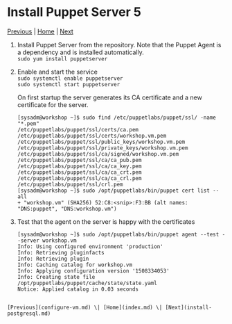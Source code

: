 # Install Puppet Server 5

[Previous](configure-vm.md) \| [Home](index.md) \| [Next](install-postgresql.md)

1. Install Puppet Server from the repository. Note that the Puppet Agent is a dependency and is installed automatically.  
   `sudo yum install puppetserver`
1. Enable and start the service  
   `sudo systemctl enable puppetserver`  
   `sudo systemctl start puppetserver`

   On first startup the server generates its CA certificate and a new certificate for the server.  
   ```
   [sysadm@workshop ~]$ sudo find /etc/puppetlabs/puppet/ssl/ -name "*.pem"
   /etc/puppetlabs/puppet/ssl/certs/ca.pem
   /etc/puppetlabs/puppet/ssl/certs/workshop.vm.pem
   /etc/puppetlabs/puppet/ssl/public_keys/workshop.vm.pem
   /etc/puppetlabs/puppet/ssl/private_keys/workshop.vm.pem
   /etc/puppetlabs/puppet/ssl/ca/signed/workshop.vm.pem
   /etc/puppetlabs/puppet/ssl/ca/ca_pub.pem
   /etc/puppetlabs/puppet/ssl/ca/ca_key.pem
   /etc/puppetlabs/puppet/ssl/ca/ca_crt.pem
   /etc/puppetlabs/puppet/ssl/ca/ca_crl.pem
   /etc/puppetlabs/puppet/ssl/crl.pem
   [sysadm@workshop ~]$ sudo /opt/puppetlabs/bin/puppet cert list --all
   + "workshop.vm" (SHA256) 52:C8:<snip>:F3:BB (alt names: "DNS:puppet", "DNS:workshop.vm")
   ```
1. Test that the agent on the server is happy with the certificates  
   ```
   [sysadm@workshop ~]$ sudo /opt/puppetlabs/bin/puppet agent --test --server workshop.vm
   Info: Using configured environment 'production'
   Info: Retrieving pluginfacts
   Info: Retrieving plugin
   Info: Caching catalog for workshop.vm
   Info: Applying configuration version '1508334053'
   Info: Creating state file /opt/puppetlabs/puppet/cache/state/state.yaml
   Notice: Applied catalog in 0.03 seconds
```

[Previous](configure-vm.md) \| [Home](index.md) \| [Next](install-postgresql.md)
